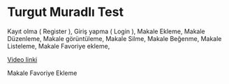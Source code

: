 # Turgut Muradlı Test

Kayıt olma ( Register ), 
Giriş yapma ( Login ),
Makale Ekleme,
Makale Düzenleme,
Makale görüntüleme,
Makale Silme,
Makale Beğenme,
Makale Listeleme,
Makale Favoriye ekleme,

[Video linki](https://files.fm/f/nsv4yjxayf)

Makale Favoriye Ekleme

